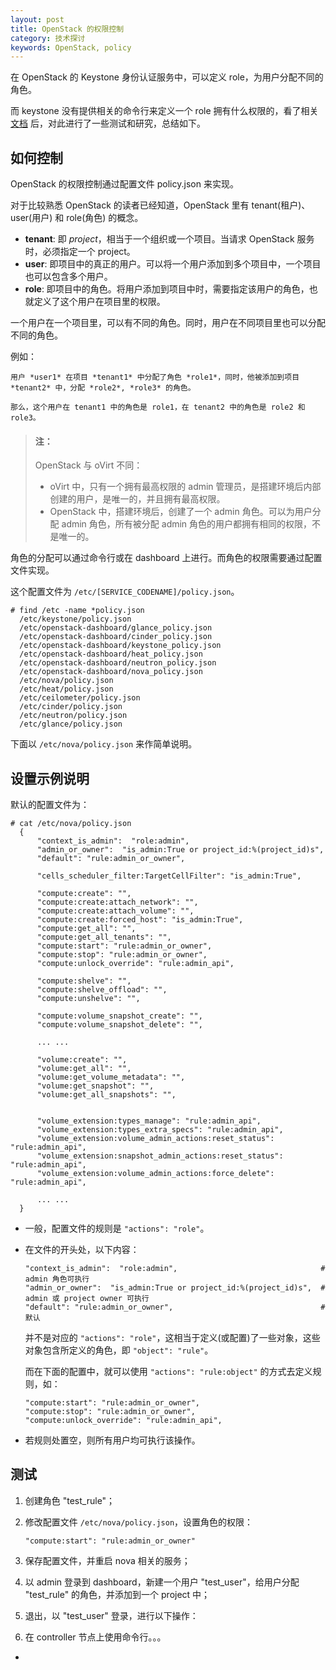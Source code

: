 ```yaml
---
layout: post
title: OpenStack 的权限控制
category: 技术探讨
keywords: OpenStack, policy
---
```


在 OpenStack 的 Keystone 身份认证服务中，可以定义 role，为用户分配不同的角色。

而 keystone 没有提供相关的命令行来定义一个 role 拥有什么权限的，看了相关[文档](http://docs.openstack.org/admin-guide-cloud/content/keystone-user-management.html) 后，对此进行了一些测试和研究，总结如下。

## 如何控制

OpenStack 的权限控制通过配置文件 policy.json 来实现。

对于比较熟悉 OpenStack 的读者已经知道，OpenStack 里有 tenant(租户)、user(用户) 和 role(角色) 的概念。

* **tenant**: 即 *project*，相当于一个组织或一个项目。当请求 OpenStack 服务时，必须指定一个 project。
* **user**: 即项目中的真正的用户。可以将一个用户添加到多个项目中，一个项目也可以包含多个用户。
* **role**: 即项目中的角色。将用户添加到项目中时，需要指定该用户的角色，也就定义了这个用户在项目里的权限。

一个用户在一个项目里，可以有不同的角色。同时，用户在不同项目里也可以分配不同的角色。

例如：

```
用户 *user1* 在项目 *tenant1* 中分配了角色 *role1*，同时，他被添加到项目 *tenant2* 中，分配 *role2*, *role3* 的角色。

那么，这个用户在 tenant1 中的角色是 role1，在 tenant2 中的角色是 role2 和 role3。
```

> #### 注：
> OpenStack 与 oVirt 不同：
>
> * oVirt 中，只有一个拥有最高权限的 admin 管理员，是搭建环境后内部创建的用户，是唯一的，并且拥有最高权限。
> * OpenStack 中，搭建环境后，创建了一个 admin 角色。可以为用户分配 admin 角色，所有被分配 admin 角色的用户都拥有相同的权限，不是唯一的。

角色的分配可以通过命令行或在 dashboard 上进行。而角色的权限需要通过配置文件实现。

这个配置文件为 `/etc/[SERVICE_CODENAME]/policy.json`。

```
# find /etc -name *policy.json
  /etc/keystone/policy.json
  /etc/openstack-dashboard/glance_policy.json
  /etc/openstack-dashboard/cinder_policy.json
  /etc/openstack-dashboard/keystone_policy.json
  /etc/openstack-dashboard/heat_policy.json
  /etc/openstack-dashboard/neutron_policy.json
  /etc/openstack-dashboard/nova_policy.json
  /etc/nova/policy.json
  /etc/heat/policy.json
  /etc/ceilometer/policy.json
  /etc/cinder/policy.json
  /etc/neutron/policy.json
  /etc/glance/policy.json
```

下面以 `/etc/nova/policy.json` 来作简单说明。

## 设置示例说明

默认的配置文件为：

```
# cat /etc/nova/policy.json
  {
      "context_is_admin":  "role:admin",
      "admin_or_owner":  "is_admin:True or project_id:%(project_id)s",
      "default": "rule:admin_or_owner",
  
      "cells_scheduler_filter:TargetCellFilter": "is_admin:True",
  
      "compute:create": "",
      "compute:create:attach_network": "",
      "compute:create:attach_volume": "",
      "compute:create:forced_host": "is_admin:True",
      "compute:get_all": "",
      "compute:get_all_tenants": "",
      "compute:start": "rule:admin_or_owner",
      "compute:stop": "rule:admin_or_owner",
      "compute:unlock_override": "rule:admin_api",
  
      "compute:shelve": "",
      "compute:shelve_offload": "",
      "compute:unshelve": "",
  
      "compute:volume_snapshot_create": "",
      "compute:volume_snapshot_delete": "",
  
      ... ...
  
      "volume:create": "",
      "volume:get_all": "",
      "volume:get_volume_metadata": "",
      "volume:get_snapshot": "",
      "volume:get_all_snapshots": "",
  
  
      "volume_extension:types_manage": "rule:admin_api",
      "volume_extension:types_extra_specs": "rule:admin_api",
      "volume_extension:volume_admin_actions:reset_status": "rule:admin_api",
      "volume_extension:snapshot_admin_actions:reset_status": "rule:admin_api",
      "volume_extension:volume_admin_actions:force_delete": "rule:admin_api",
  
      ... ...
  }

```

* 一般，配置文件的规则是 `"actions": "role"`。
* 在文件的开头处，以下内容：

    ```
    "context_is_admin":  "role:admin",                                # admin 角色可执行
    "admin_or_owner":  "is_admin:True or project_id:%(project_id)s",  # admin 或 project owner 可执行
    "default": "rule:admin_or_owner",                                 # 默认
    ```
    并不是对应的 `"actions": "role"`，这相当于定义(或配置)了一些对象，这些对象包含所定义的角色，即 `"object": "rule"`。

    而在下面的配置中，就可以使用 `"actions": "rule:object"` 的方式去定义规则，如：

    ```
    "compute:start": "rule:admin_or_owner",
    "compute:stop": "rule:admin_or_owner",
    "compute:unlock_override": "rule:admin_api",
    ```
* 若规则处置空，则所有用户均可执行该操作。


## 测试

1. 创建角色 "test_rule"；
1. 修改配置文件 `/etc/nova/policy.json`，设置角色的权限：

    ```
    "compute:start": "rule:admin_or_owner"
    ```
1. 保存配置文件，并重启 nova 相关的服务；
1. 以 admin 登录到 dashboard，新建一个用户 "test_user"，给用户分配 "test_rule" 的角色，并添加到一个 project 中；
1. 退出，以 "test_user" 登录，进行以下操作：


1. 在 controller 节点上使用命令行。。。

* 
